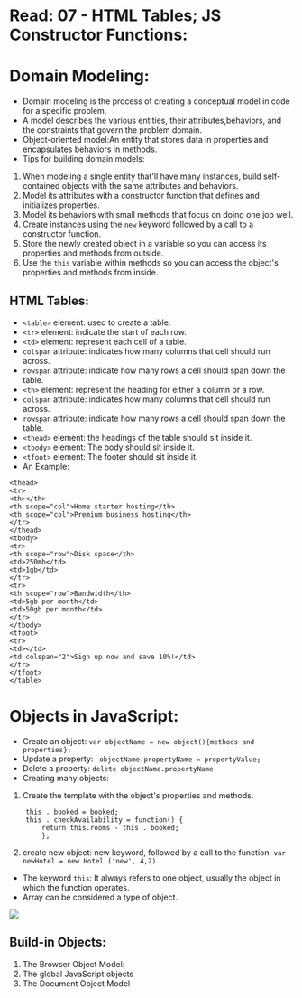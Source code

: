 # Read: 07 - HTML Tables; JS Constructor Functions:
# Domain Modeling:
* Domain modeling is the process of creating a conceptual model in code for a specific problem.
* A model describes the various entities, their attributes,behaviors, and the constraints that govern the problem domain.
* Object-oriented model:An entity that stores data in properties and encapsulates behaviors in methods.
* Tips for building domain models:
 1. When modeling a single entity that'll have many instances, build self-contained objects with the same attributes and behaviors.
 2. Model its attributes with a constructor function that defines and initializes properties.
 3. Model its behaviors with small methods that focus on doing one job well.
 4. Create instances using the `new` keyword followed by a call to a constructor function.
 5. Store the newly created object in a variable so you can access its properties and methods from outside.
 6. Use the `this` variable within methods so you can access the object's properties and methods from inside.


## HTML Tables:
* `<table>` element: used to create a table.
* `<tr>` element: indicate the start of each row.
* `<td>` element: represent each cell of a table.
 * `colspan` attribute: indicates how many columns that cell should run across.
 * `rowspan` attribute: indicate how many rows a cell should span down the table.
* `<th>` element: represent the heading for either a column or a row.
 * `colspan` attribute: indicates how many columns that cell should run across.
 * `rowspan` attribute: indicate how many rows a cell should span down the table.
* `<thead>` element: the headings of the table should sit inside it.
* `<tbody>` element: The body should sit inside it.
* `<tfoot>` element: The footer should sit inside it.
* An Example:
``` <table>
<thead>
<tr>
<th></th>
<th scope="col">Home starter hosting</th>
<th scope="col">Premium business hosting</th>
</tr>
</thead>
<tbody>
<tr>
<th scope="row">Disk space</th>
<td>250mb</td>
<td>1gb</td>
</tr>
<tr>
<th scope="row">Bandwidth</th>
<td>5gb per month</td>
<td>50gb per month</td>
</tr>
</tbody>
<tfoot>
<tr>
<td></td>
<td colspan="2">Sign up now and save 10%!</td>
</tr>
</tfoot>
</table>
``` 
# Objects in JavaScript:
* Create an object: `var objectName = new object(){methods and properties};`
* Update a property: ` objectName.propertyName = propertyValue;`
* Delete a property: `delete objectName.propertyName`
* Creating many objects:
 1. Create the template with the object's properties and methods.
 ``` function Hotel (name, rooms, booked) {
     this . booked = booked;
     this . checkAvailability = function() {
         return this.rooms - this . booked;
         };
 ```
 2. create new object: new keyword, followed by a call to the function.
 `var newHotel = new Hotel ('new', 4,2)`
* The keyword `this`: It always refers to one object, usually the object in which the function operates.
* Array can be considered a type of object.

![](https://i.ytimg.com/vi/8iXoWC9XcU8/maxresdefault.jpg)

## Build-in Objects:
1. The Browser Object Model:
2. The global JavaScript objects
3. The Document Object Model
